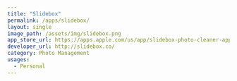```yaml
---
title: "Slidebox"
permalink: /apps/slidebox/
layout: single
image_path: /assets/img/slidebox.png
app_store_url: https://apps.apple.com/us/app/slidebox-photo-cleaner-app/id984305203
developer_url: http://slidebox.co/
category: Photo Management
usages:
  - Personal
---
```


